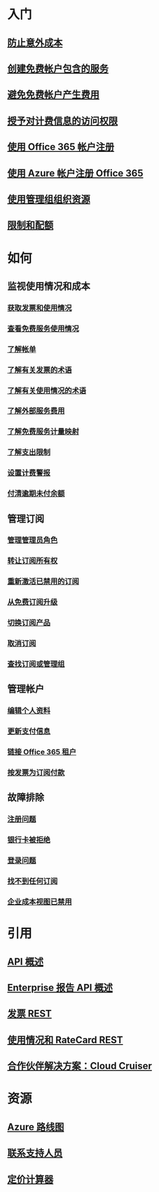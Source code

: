 # 入门
## [防止意外成本](billing-getting-started.md)
## [创建免费帐户包含的服务](billing-create-free-services-included-free-account.md)
## [避免免费帐户产生费用](billing-avoid-charges-free-account.md)
## [授予对计费信息的访问权限](billing-manage-access.md)
## [使用 Office 365 帐户注册](billing-use-existing-office-365-account-azure-subscription.md)
## [使用 Azure 帐户注册 Office 365](billing-use-existing-azure-account-for-office-365-subscription.md)
## [使用管理组组织资源](billing-enterprise-mgmt-group-overview.md)
## [限制和配额](../azure-subscription-service-limits.md?toc=/azure/billing/TOC.json)

# 如何
## 监视使用情况和成本
### [获取发票和使用情况](billing-download-azure-invoice-daily-usage-date.md)
### [查看免费服务使用情况](billing-check-free-service-usage.md)
### [了解帐单](billing-understand-your-bill.md)
### [了解有关发票的术语](billing-understand-your-invoice.md)
### [了解有关使用情况的术语](billing-understand-your-usage.md)
### [了解外部服务费用](billing-understand-your-azure-marketplace-charges.md)
### [了解免费服务计量映射](billing-understand-free-service-meter-mapping.md)
### [了解支出限制](billing-spending-limit.md)
### [设置计费警报](billing-set-up-alerts.md)
### [付清逾期未付余额](billing-azure-subscription-past-due-balance.md)

## 管理订阅
### [管理管理员角色](billing-add-change-azure-subscription-administrator.md)
### [转让订阅所有权](billing-subscription-transfer.md)
### [重新激活已禁用的订阅](billing-subscription-become-disable.md)
### [从免费订阅升级](billing-upgrade-azure-subscription.md)
### [切换订阅产品](billing-how-to-switch-azure-offer.md)
### [取消订阅](billing-how-to-cancel-azure-subscription.md)
### [查找订阅或管理组](billing-enterprise-mgmt-grp-find.md)
## 管理帐户
### [编辑个人资料](billing-how-to-change-azure-account-profile.md)
### [更新支付信息](billing-how-to-change-credit-card.md)
### [链接 Office 365 租户](billing-add-office-365-tenant-to-azure-subscription.md)
### [按发票为订阅付款](billing-how-to-pay-by-invoice.md)
## 故障排除
### [注册问题](https://support.microsoft.com/en-us/help/4042959)
### [银行卡被拒绝](https://support.microsoft.com/en-us/help/4042960)
### [登录问题](https://support.microsoft.com/en-us/help/4042961)
### [找不到任何订阅](billing-no-subscriptions-found.md)
### [企业成本视图已禁用](billing-enterprise-mgmt-grp-troubleshoot-cost-view.md)

# 引用
## [API 概述](billing-usage-rate-card-overview.md)
## [Enterprise 报告 API 概述](billing-enterprise-api.md)
## [发票 REST](/rest/api/billing)
## [使用情况和 RateCard REST](https://msdn.microsoft.com/library/azure/1ea5b323-54bb-423d-916f-190de96c6a3c)
## [合作伙伴解决方案：Cloud Cruiser](billing-usage-rate-card-partner-solution-cloudcruiser.md)

# 资源
## [Azure 路线图](https://azure.microsoft.com/roadmap/)
## [联系支持人员](../azure-supportability/how-to-create-azure-support-request.md)
## [定价计算器](https://azure.microsoft.com/pricing/calculator/)
